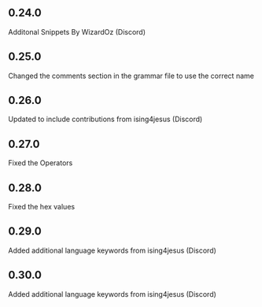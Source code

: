 ## 0.24.0
Additonal Snippets By WizardOz (Discord)
## 0.25.0
Changed the comments section in the grammar file to use the correct name
## 0.26.0
Updated to include contributions from ising4jesus (Discord)
## 0.27.0
Fixed the Operators
## 0.28.0
Fixed the hex values 
## 0.29.0
Added additional language keywords from ising4jesus (Discord)
## 0.30.0
Added additional language keywords from ising4jesus (Discord)
